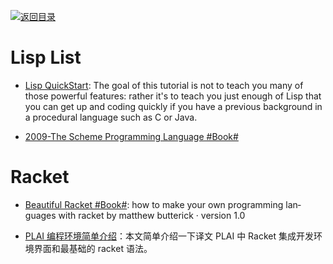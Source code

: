 [![返回目录](https://user-images.githubusercontent.com/5803001/38079637-ff0abcf0-3371-11e8-9b76-ad651620afc7.jpg)](https://github.com/wx-chevalier/Awesome-Lists) 


# Lisp List

* [Lisp QuickStart](http://cs.gmu.edu/~sean/lisp/LispTutorial.html): The goal of this tutorial is not to teach you many of those powerful features: rather it's to teach you just enough of Lisp that you can get up and coding quickly if you have a previous background in a procedural language such as C or Java.

* [2009-The Scheme Programming Language #Book#](http://www.scheme.com/tspl4/)

# Racket

* [Beautiful Racket #Book#](http://beautifulracket.com/): how to make your own pro­gram­ming lan­guages with racket by matthew but­t­er­ick · ver­sion 1.0

* [PLAI 编程环境简单介绍](https://zhuanlan.zhihu.com/p/24634895)：本文简单介绍一下译文 PLAI 中 Racket 集成开发环境界面和最基础的 racket 语法。
